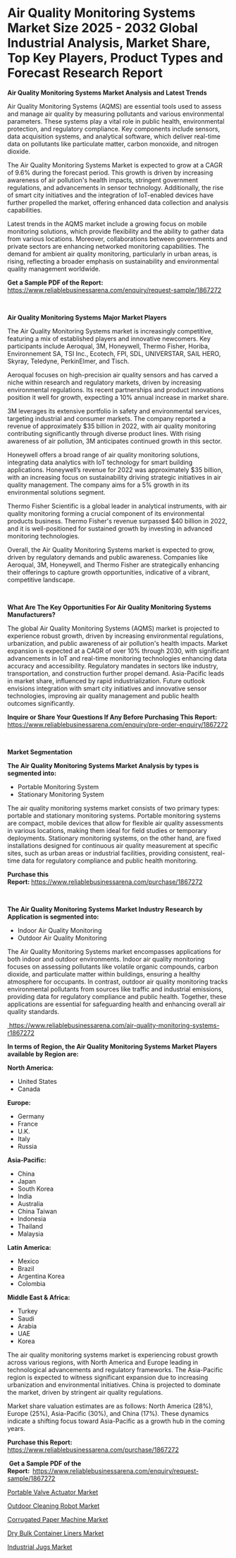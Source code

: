 <p><h1>Air Quality Monitoring Systems Market Size 2025 - 2032 Global Industrial Analysis, Market Share, Top Key Players, Product Types and Forecast Research Report</h1></p><p><strong>Air Quality Monitoring Systems Market Analysis and Latest Trends</strong></p>
<p><p>Air Quality Monitoring Systems (AQMS) are essential tools used to assess and manage air quality by measuring pollutants and various environmental parameters. These systems play a vital role in public health, environmental protection, and regulatory compliance. Key components include sensors, data acquisition systems, and analytical software, which deliver real-time data on pollutants like particulate matter, carbon monoxide, and nitrogen dioxide.</p><p>The Air Quality Monitoring Systems Market is expected to grow at a CAGR of 9.6% during the forecast period. This growth is driven by increasing awareness of air pollution's health impacts, stringent government regulations, and advancements in sensor technology. Additionally, the rise of smart city initiatives and the integration of IoT-enabled devices have further propelled the market, offering enhanced data collection and analysis capabilities.</p><p>Latest trends in the AQMS market include a growing focus on mobile monitoring solutions, which provide flexibility and the ability to gather data from various locations. Moreover, collaborations between governments and private sectors are enhancing networked monitoring capabilities. The demand for ambient air quality monitoring, particularly in urban areas, is rising, reflecting a broader emphasis on sustainability and environmental quality management worldwide.</p></p>
<p><strong>Get a Sample PDF of the Report:&nbsp;</strong> <a href="https://www.reliablebusinessarena.com/enquiry/request-sample/1867272?utm_campaign=2137&utm_medium=2&utm_source=Github&utm_content=ia&utm_term=10042025&utm_id=air-quality-monitoring-systems">https://www.reliablebusinessarena.com/enquiry/request-sample/1867272</a></p>
<p>&nbsp;</p>
<p><strong>Air Quality Monitoring Systems Major Market Players</strong></p>
<p><p>The Air Quality Monitoring Systems market is increasingly competitive, featuring a mix of established players and innovative newcomers. Key participants include Aeroqual, 3M, Honeywell, Thermo Fisher, Horiba, Environnement SA, TSI Inc., Ecotech, FPI, SDL, UNIVERSTAR, SAIL HERO, Skyray, Teledyne, PerkinElmer, and Tisch. </p><p>Aeroqual focuses on high-precision air quality sensors and has carved a niche within research and regulatory markets, driven by increasing environmental regulations. Its recent partnerships and product innovations position it well for growth, expecting a 10% annual increase in market share.</p><p>3M leverages its extensive portfolio in safety and environmental services, targeting industrial and consumer markets. The company reported a revenue of approximately $35 billion in 2022, with air quality monitoring contributing significantly through diverse product lines. With rising awareness of air pollution, 3M anticipates continued growth in this sector.</p><p>Honeywell offers a broad range of air quality monitoring solutions, integrating data analytics with IoT technology for smart building applications. Honeywell’s revenue for 2022 was approximately $35 billion, with an increasing focus on sustainability driving strategic initiatives in air quality management. The company aims for a 5% growth in its environmental solutions segment.</p><p>Thermo Fisher Scientific is a global leader in analytical instruments, with air quality monitoring forming a crucial component of its environmental products business. Thermo Fisher's revenue surpassed $40 billion in 2022, and it is well-positioned for sustained growth by investing in advanced monitoring technologies.</p><p>Overall, the Air Quality Monitoring Systems market is expected to grow, driven by regulatory demands and public awareness. Companies like Aeroqual, 3M, Honeywell, and Thermo Fisher are strategically enhancing their offerings to capture growth opportunities, indicative of a vibrant, competitive landscape.</p></p>
<p>&nbsp;</p>
<p><strong>What Are The Key Opportunities For Air Quality Monitoring Systems Manufacturers?</strong></p>
<p><p>The global Air Quality Monitoring Systems (AQMS) market is projected to experience robust growth, driven by increasing environmental regulations, urbanization, and public awareness of air pollution's health impacts. Market expansion is expected at a CAGR of over 10% through 2030, with significant advancements in IoT and real-time monitoring technologies enhancing data accuracy and accessibility. Regulatory mandates in sectors like industry, transportation, and construction further propel demand. Asia-Pacific leads in market share, influenced by rapid industrialization. Future outlook envisions integration with smart city initiatives and innovative sensor technologies, improving air quality management and public health outcomes significantly.</p></p>
<p><strong>Inquire or Share Your Questions If Any Before Purchasing This Report:</strong> <a href="https://www.reliablebusinessarena.com/enquiry/pre-order-enquiry/1867272?utm_campaign=2137&utm_medium=2&utm_source=Github&utm_content=ia&utm_term=10042025&utm_id=air-quality-monitoring-systems">https://www.reliablebusinessarena.com/enquiry/pre-order-enquiry/1867272</a></p>
<p>&nbsp;</p>
<p><strong>Market Segmentation</strong></p>
<p><strong>The Air Quality Monitoring Systems Market Analysis by types is segmented into:</strong></p>
<p><ul><li>Portable Monitoring System</li><li>Stationary Monitoring System</li></ul></p>
<p><p>The air quality monitoring systems market consists of two primary types: portable and stationary monitoring systems. Portable monitoring systems are compact, mobile devices that allow for flexible air quality assessments in various locations, making them ideal for field studies or temporary deployments. Stationary monitoring systems, on the other hand, are fixed installations designed for continuous air quality measurement at specific sites, such as urban areas or industrial facilities, providing consistent, real-time data for regulatory compliance and public health monitoring.</p></p>
<p><strong>Purchase this Report:&nbsp;</strong><a href="https://www.reliablebusinessarena.com/purchase/1867272?utm_campaign=2137&utm_medium=2&utm_source=Github&utm_content=ia&utm_term=10042025&utm_id=air-quality-monitoring-systems">https://www.reliablebusinessarena.com/purchase/1867272</a></p>
<p>&nbsp;</p>
<p><strong>The Air Quality Monitoring Systems Market Industry Research by Application is segmented into:</strong></p>
<p><ul><li>Indoor Air Quality Monitoring</li><li>Outdoor Air Quality Monitoring</li></ul></p>
<p><p>The Air Quality Monitoring Systems market encompasses applications for both indoor and outdoor environments. Indoor air quality monitoring focuses on assessing pollutants like volatile organic compounds, carbon dioxide, and particulate matter within buildings, ensuring a healthy atmosphere for occupants. In contrast, outdoor air quality monitoring tracks environmental pollutants from sources like traffic and industrial emissions, providing data for regulatory compliance and public health. Together, these applications are essential for safeguarding health and enhancing overall air quality standards.</p></p>
<p><a href="https://www.reliablebusinessarena.com/air-quality-monitoring-systems-r1867272?utm_campaign=2137&utm_medium=2&utm_source=Github&utm_content=ia&utm_term=10042025&utm_id=air-quality-monitoring-systems">&nbsp;https://www.reliablebusinessarena.com/air-quality-monitoring-systems-r1867272</a></p>
<p><strong>In terms of Region, the Air Quality Monitoring Systems Market Players available by Region are:</strong></p>
<p>
    <p> <strong> North America: </strong>
        <ul>
            <li>United States</li>
            <li>Canada</li>
        </ul>
        </p> 
    <p> <strong> Europe: </strong>
        <ul>
            <li>Germany</li>
            <li>France</li>
            <li>U.K.</li>
            <li>Italy</li>
            <li>Russia</li>
        </ul>
        </p> 
    <p> <strong> Asia-Pacific: </strong>
        <ul>
            <li>China</li>
            <li>Japan</li>
            <li>South Korea</li>
            <li>India</li>
            <li>Australia</li>
            <li>China Taiwan</li>
            <li>Indonesia</li>
            <li>Thailand</li>
            <li>Malaysia</li>
        </ul>
        </p> 
    <p> <strong> Latin America: </strong>
        <ul>
            <li>Mexico</li>
            <li>Brazil</li>
            <li>Argentina Korea</li>
            <li>Colombia</li>
        </ul>
        </p> 
    <p> <strong> Middle East & Africa: </strong>
        <ul>
            <li>Turkey</li>
            <li>Saudi</li>
            <li>Arabia</li>
            <li>UAE</li>
            <li>Korea</li>
        </ul>
    </p>
    </p>
<p><p>The air quality monitoring systems market is experiencing robust growth across various regions, with North America and Europe leading in technological advancements and regulatory frameworks. The Asia-Pacific region is expected to witness significant expansion due to increasing urbanization and environmental initiatives. China is projected to dominate the market, driven by stringent air quality regulations. </p><p>Market share valuation estimates are as follows: North America (28%), Europe (25%), Asia-Pacific (30%), and China (17%). These dynamics indicate a shifting focus toward Asia-Pacific as a growth hub in the coming years.</p></p>
<p><strong>Purchase this Report: </strong><a href="https://www.reliablebusinessarena.com/purchase/1867272?utm_campaign=2137&utm_medium=2&utm_source=Github&utm_content=ia&utm_term=10042025&utm_id=air-quality-monitoring-systems">https://www.reliablebusinessarena.com/purchase/1867272</a></p>
<p>&nbsp;<strong>Get a Sample PDF of the Report:&nbsp;&nbsp;</strong><a href="https://www.reliablebusinessarena.com/enquiry/request-sample/1867272?utm_campaign=2137&utm_medium=2&utm_source=Github&utm_content=ia&utm_term=10042025&utm_id=air-quality-monitoring-systems">https://www.reliablebusinessarena.com/enquiry/request-sample/1867272</a></p>
<p><strong></strong></p>
<p><p><a href="https://github.com/popoialraih3/Market-Research-Report-List-1/blob/main/portable-valve-actuator-market.md?utm_campaign=2137&utm_medium=2&utm_source=Github&utm_content=ia&utm_term=10042025&utm_id=air-quality-monitoring-systems">Portable Valve Actuator Market</a></p><p><a href="https://github.com/lanuskarnajc/Market-Research-Report-List-1/blob/main/outdoor-cleaning-robot-market.md?utm_campaign=2137&utm_medium=2&utm_source=Github&utm_content=ia&utm_term=10042025&utm_id=air-quality-monitoring-systems">Outdoor Cleaning Robot Market</a></p><p><a href="https://github.com/lamlebienz7j/Market-Research-Report-List-1/blob/main/corrugated-paper-machine-market.md?utm_campaign=2137&utm_medium=2&utm_source=Github&utm_content=ia&utm_term=10042025&utm_id=air-quality-monitoring-systems">Corrugated Paper Machine Market</a></p><p><a href="https://github.com/sanokdagada01/Market-Research-Report-List-1/blob/main/dry-bulk-container-liners-market.md?utm_campaign=2137&utm_medium=2&utm_source=Github&utm_content=ia&utm_term=10042025&utm_id=air-quality-monitoring-systems">Dry Bulk Container Liners Market</a></p><p><a href="https://github.com/zappasuccofz/Market-Research-Report-List-1/blob/main/industrial-jugs-market.md?utm_campaign=2137&utm_medium=2&utm_source=Github&utm_content=ia&utm_term=10042025&utm_id=air-quality-monitoring-systems">Industrial Jugs Market</a></p></p>